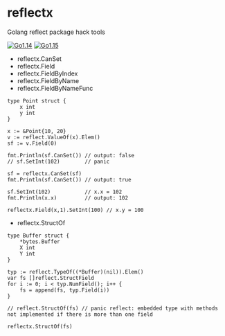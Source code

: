 # reflectx
Golang reflect package hack tools

[![Go1.14](https://github.com/goplusjs/reflectx/workflows/Go1.14/badge.svg)](https://github.com/goplusjs/reflectx/actions?query=workflow%3AGo1.14)
[![Go1.15](https://github.com/goplusjs/reflectx/workflows/Go1.15/badge.svg)](https://github.com/goplusjs/reflectx/actions?query=workflow%3AGo1.15)


* reflectx.CanSet
* reflectx.Field
* reflectx.FieldByIndex
* reflectx.FieldByName
* reflectx.FieldByNameFunc
```
type Point struct {
    x int
    y int
}

x := &Point{10, 20}
v := reflect.ValueOf(x).Elem()
sf := v.Field(0)

fmt.Println(sf.CanSet()) // output: false
// sf.SetInt(102)        // panic

sf = reflectx.CanSet(sf)
fmt.Println(sf.CanSet()) // output: true

sf.SetInt(102)           // x.x = 102
fmt.Println(x.x)         // output: 102

reflectx.Field(x,1).SetInt(100) // x.y = 100
```

* reflectx.StructOf
```
type Buffer struct {
	*bytes.Buffer
	X int
	Y int
}

typ := reflect.TypeOf((*Buffer)(nil)).Elem()
var fs []reflect.StructField
for i := 0; i < typ.NumField(); i++ {
	fs = append(fs, typ.Field(i))
}

// reflect.StructOf(fs) // panic reflect: embedded type with methods not implemented if there is more than one field

reflectx.StructOf(fs)

```
